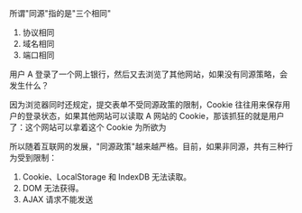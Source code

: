 所谓"同源"指的是"三个相同"

1. 协议相同
2. 域名相同
3. 端口相同

用户 A 登录了一个网上银行，然后又去浏览了其他网站，如果没有同源策略，会发生什么？

因为浏览器同时还规定，提交表单不受同源政策的限制，Cookie 往往用来保存用户的登录状态，如果其他网站可以读取 A 网站的 Cookie，那该抓狂的就是用户了：这个网站可以拿着这个 Cookie 为所欲为

所以随着互联网的发展，"同源政策"越来越严格。目前，如果非同源，共有三种行为受到限制：

1.  Cookie、LocalStorage 和 IndexDB 无法读取。
2. DOM 无法获得。
3. AJAX 请求不能发送

